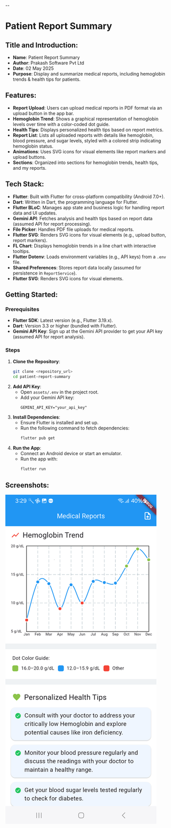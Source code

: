 --

# Patient Report Summary

## **Title and Introduction**:
   - **Name**: Patient Report Summary
   - **Author**: Prakash Software Pvt Ltd
   - **Date**: 02 May 2025
   - **Purpose**: Display and summarize medical reports, including hemoglobin trends & health tips for patients.

## **Features**:
   - **Report Upload**: Users can upload medical reports in PDF format via an upload button in the app bar.
   - **Hemoglobin Trend**: Shows a graphical representation of hemoglobin levels over time with a color-coded dot guide.
   - **Health Tips**: Displays personalized health tips based on report metrics.
   - **Report List**: Lists all uploaded reports with details like hemoglobin, blood pressure, and sugar levels, styled with a colored strip indicating hemoglobin status.
   - **Animations**: Uses SVG icons for visual elements like report markers and upload buttons.
   - **Sections**: Organized into sections for hemoglobin trends, health tips, and my reports.

## **Tech Stack**:
   - **Flutter**: Built with Flutter for cross-platform compatibility (Android 7.0+).
   - **Dart**: Written in Dart, the programming language for Flutter.
   - **Flutter BLoC**: Manages app state and business logic for handling report data and UI updates.
   - **Gemini API**: Fetches analysis and health tips based on report data (assumed API for report processing).
   - **File Picker**: Handles PDF file uploads for medical reports.
   - **Flutter SVG**: Renders SVG icons for visual elements (e.g., upload button, report markers).
   - **FL Chart**: Displays hemoglobin trends in a line chart with interactive tooltips.
   - **Flutter Dotenv**: Loads environment variables (e.g., API keys) from a `.env` file.
   - **Shared Preferences**: Stores report data locally (assumed for persistence in `ReportService`).
   - **Flutter SVG**: Renders SVG icons for visual elements.

## **Getting Started**:
### Prerequisites
- **Flutter SDK**: Latest version (e.g., Flutter 3.19.x).
- **Dart**: Version 3.3 or higher (bundled with Flutter).
- **Gemini API Key**: Sign up at the Gemini API provider to get your API key (assumed API for report analysis).

### Steps
1. **Clone the Repository**:
   ```bash
   git clone <repository_url>
   cd patient-report-summary
   ```
2. **Add API Key**:
    - Open `assets/.env` in the project root.
    - Add your Gemini API key:
      ```properties
      GEMINI_API_KEY="your_api_key"
      ```
3. **Install Dependencies**:
    - Ensure Flutter is installed and set up.
    - Run the following command to fetch dependencies:
      ```bash
      flutter pub get
      ```
4. **Run the App**:
    - Connect an Android device or start an emulator.
    - Run the app with:
      ```bash
      flutter run
      ```

## **Screenshots**:
   ![Patient Report Summary POC](assets/My_Medical_Report_A.png)